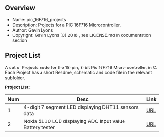 Overview
--------------------------------------------
* Name: pic_16F716_projects
* Description: Projects for a PIC 16F716 Microcontroller.
* Author: Gavin Lyons 
* Copyright: Gavin Lyons (C) 2018 , see LICENSE.md in documentation section 

Project List
-----------------------------------------
A set of Projects code for the 18-pin, 8-bit Pic 16F716 Micro-controller,
in C. Each Project has a short Readme, schematic and code file
in the relevant subfolder.

**Project List:**

| Num | Desc | Link |
| --- | --- | --- |
| 1  | 4-digit 7 segment LED displaying DHT11 sensors data | [URL](projects/7seg_dht11)
| 2  | Nokia 5110 LCD displaying ADC input value Battery tester | [URL](projects/nokia_5110)
